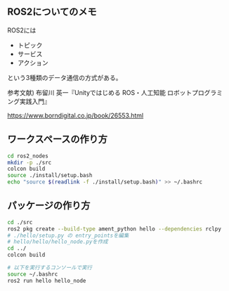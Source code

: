 ## ROS2についてのメモ
ROS2には

* トピック
* サービス
* アクション

という3種類のデータ通信の方式がある。

参考文献) 布留川 英一『Unityではじめる ROS・人工知能 ロボットプログラミング実践入門』

https://www.borndigital.co.jp/book/26553.html

## ワークスペースの作り方
```bash
cd ros2_nodes
mkdir -p ./src
colcon build
source ./install/setup.bash
echo "source $(readlink -f ./install/setup.bash)" >> ~/.bashrc
```

## パッケージの作り方
```bash
cd ./src
ros2 pkg create --build-type ament_python hello --dependencies rclpy
# ./hello/setup.py の entry_pointsを編集
# hello/hello/hello_node.pyを作成
cd ../
colcon build

# 以下を実行するコンソールで実行
source ~/.bashrc
ros2 run hello hello_node
```